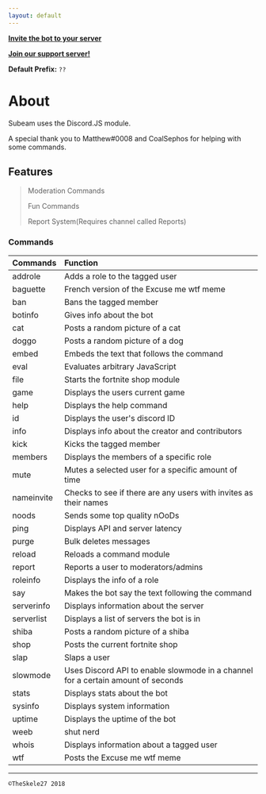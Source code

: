 ```yaml
---
layout: default
---
```

<a href="https://discordapp.com/oauth2/authorize?client_id=481440207963422720&scope=bot&permissions=0">**Invite the bot to your server**</a>

<a href="https://discord.gg/P9M3S54">**Join our support server!**</a>

**Default Prefix:** ```??```

# About
Subeam uses the Discord.JS module.

A special thank you to Matthew#0008 and CoalSephos for helping with some commands.

## Features

> Moderation Commands
>
> Fun Commands
>
> Report System(Requires channel called Reports)

### Commands

| Commands     | Function          |
|:-------------|:------------------|
| addrole      | Adds a role to the tagged user|
| baguette     | French version of the Excuse me wtf meme  |
| ban          | Bans the tagged member     | 
| botinfo      | Gives info about the bot| 
| cat          | Posts a random picture of a cat|    
| doggo        | Posts a random picture of a dog|
| embed        | Embeds the text that follows the command|
| eval         | Evaluates arbitrary JavaScript|
| file         | Starts the fortnite shop module|
| game         | Displays the users current game|
| help         | Displays the help command|
| id           | Displays the user's discord ID|
| info         | Displays info about the creator and contributors|
| kick         | Kicks the tagged member|
| members      | Displays the members of a specific role|
| mute         | Mutes a selected user for a specific amount of time|
| nameinvite   | Checks to see if there are any users with invites as their names|
| noods        | Sends some top quality nOoDs|
| ping         | Displays API and server latency|
| purge| Bulk deletes messages|
| reload| Reloads a command module|
| report| Reports a user to moderators/admins|
| roleinfo| Displays the info of a role|
| say| Makes the bot say the text following the command|
| serverinfo| Displays information about the server|
| serverlist| Displays a list of servers the bot is in|
| shiba| Posts a random picture of a shiba|
| shop| Posts the current fortnite shop|
| slap| Slaps a user|
| slowmode| Uses Discord API to enable slowmode in a channel for a certain amount of seconds|
| stats| Displays stats about the bot|
| sysinfo| Displays system information|
| uptime | Displays the uptime of the bot
| weeb| shut nerd|
| whois| Displays information about a tagged user|
| wtf| Posts the Excuse me wtf meme|


* * *

`
©TheSkele27 2018
`
